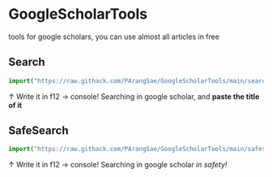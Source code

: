 # GoogleScholarTools
tools for google scholars, you can use almost all articles in free


Search
--
```js
import("https://raw.githack.com/PArangSae/GoogleScholarTools/main/search.js")
```
↑ Write it in f12 -> console!
Searching in google scholar, and **paste the title of it**


SafeSearch
--
```js
import("https://raw.githack.com/PArangSae/GoogleScholarTools/main/safesearch.js")
```
↑ Write it in f12 -> console!
Searching in google scholar *in safety!*
